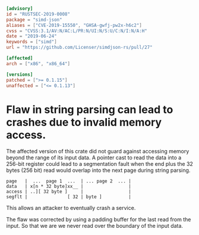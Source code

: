```toml
[advisory]
id = "RUSTSEC-2019-0008"
package = "simd-json"
aliases = ["CVE-2019-15550", "GHSA-gwfj-pw2x-h6c2"]
cvss = "CVSS:3.1/AV:N/AC:L/PR:N/UI:N/S:U/C:N/I:N/A:H"
date = "2019-06-24"
keywords = ["simd"]
url = "https://github.com/Licenser/simdjson-rs/pull/27"

[affected]
arch = ["x86", "x86_64"]

[versions]
patched = [">= 0.1.15"]
unaffected = ["<= 0.1.13"]
```

# Flaw in string parsing can lead to crashes due to invalid memory access.

The affected version of this crate did not guard against accessing memory
beyond the range of its input data. A pointer cast to read the data into
a 256-bit register could lead to a segmentation fault when the end plus
the 32 bytes (256 bit) read would overlap into the next page during string
parsing.

```
page   |  ...  page 1  ...  | ... page 2  ... |
data   | x[n * 32 byte]xx__ |                 |
access | ..][ 32 byte ]     |                 |
segflt |               [ 32 | byte ]          |
```

This allows an attacker to eventually crash a service.

The flaw was corrected by using a padding buffer for the last read from the
input. So that we are we never read over the boundary of the input data.
